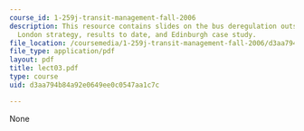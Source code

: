 ```yaml
---
course_id: 1-259j-transit-management-fall-2006
description: This resource contains slides on the bus deregulation outside London,
  London strategy, results to date, and Edinburgh case study.
file_location: /coursemedia/1-259j-transit-management-fall-2006/d3aa794b84a92e0649ee0c0547aa1c7c_lect03.pdf
file_type: application/pdf
layout: pdf
title: lect03.pdf
type: course
uid: d3aa794b84a92e0649ee0c0547aa1c7c

---
```

None